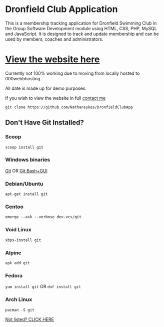 # Dronfield Club Application

This is a membership tracking application for Dronfield Swimming Club in the Group Software Development module using HTML, CSS, PHP, MySQL and JavaScript. It is designed to track and update membership and can be used by members, coaches and administrators.

# [View the website here](https://swimmingclubdemo.000webhostapp.com/)

Currently not 100% working due to moving from locally hosted to 000webbhosting.

All date is made up for demo purposes.

If you wish to view the website in full [contact me](mailto:nathan.sykes1@hotmail.com?subject=Login%20Detail%20Request%20Dronfield%20Club%20App)

`git clone https://github.com/Nathansykes/DronfieldClubApp`

## Don't Have Git Installed?
### Scoop
`scoop install git`

### Windows binaries
[Git](https://git-scm.com/download/win) OR 
[Git Bash+GUI](https://gitforwindows.org)

### Debian/Ubuntu
`apt-get install git`

### Gentoo
`emerge --ask --verbose dev-vcs/git`

### Void Linux
`xbps-install git`

### Alpine
`apk add git`

### Fedora
`yum install git`
OR
`dnf install git` 

### Arch Linux
`pacman -S git`

[Not listed? CLICK HERE](https://git-scm.com/download/linux)
